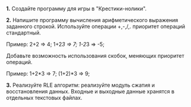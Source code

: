 **1.** Создайте программу для игры в "Крестики-нолики".

**2.** Напишите программу вычисления арифметического выражения заданного строкой. Используйте операции +,-,/,. приоритет операций стандартный.

Пример:
2+2 => 4;
1+2*3 => 7;
1-2*3 => -5;

Добавьте возможность использования скобок, меняющих приоритет операций.

Пример:
1+2*3 => 7;
(1+2)*3 => 9;

**3.** Реализуйте RLE алгоритм: реализуйте модуль сжатия и восстановления данных.
Входные и выходные данные хранятся в отдельных текстовых файлах.
